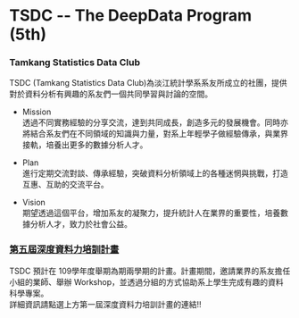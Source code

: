 # TSDC -- The DeepData Program (5th)
### Tamkang Statistics Data Club
TSDC (Tamkang Statistics Data Club)為淡江統計學系系友所成立的社團，提供對於資料分析有興趣的系友們一個共同學習與討論的空間。

+ Mission <br>
  透過不同實務經驗的分享交流，達到共同成長，創造多元的發展機會。同時亦將結合系友們在不同領域的知識與力量，對系上年輕學子做經驗傳承，與業界接軌，培養出更多的數據分析人才。

+ Plan <br>
  進行定期交流對談、傳承經驗，突破資料分析領域上的各種迷惘與挑戰，打造互惠、互助的交流平台。

+ Vision <br>
  期望透過這個平台，增加系友的凝聚力，提升統計人在業界的重要性，培養數據分析人才，致力於社會公益。


### <a href="https://tkustatdc.github.io/deepdata_program_5th/">第五屆深度資料力培訓計畫</a>
TSDC 預計在 109學年度舉期為期兩學期的計畫。計畫期間，邀請業界的系友擔任小組的業師、舉辦 Workshop，並透過分組的方式協助系上學生完成有趣的資料科學專案。 
<br>
詳細資訊請點選上方第一屆深度資料力培訓計畫的連結!!
